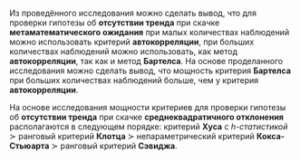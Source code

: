 Из проведённого исследования можно сделать вывод, что для проверки гипотезы об __отсутствии тренда__ при скачке __метаматематического ожидания__ при малых количествах наблюдений можно использовать критерий __автокорреляции__, при больших количествах наблюдений можно использовать, как метод __автокорреляции__, так как и метод __Бартелса__. На основе проделанного исследования можно сделать вывод, что мощность критерия __Бартелса__ при больших количествах наблюдений больше, чем у критерия __автокорреляции__.

На основе исследования мощности критериев для проверки гипотезы об __отсутствии тренда__ при скачке __среднеквадратичного отклонения__ располагаются в следующем порядке: критерий __Хуса__ с $h$-_статистикой_ $\succ$ ранговый критерий __Клотца__ $\succ$ непараметрический критерий __Кокса-Стьюарта__ $\succ$ ранговый критерий __Сэвиджа__.